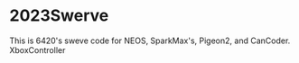 # 2023Swerve

This is 6420's sweve code for NEOS, SparkMax's, Pigeon2, and CanCoder.
XboxController
